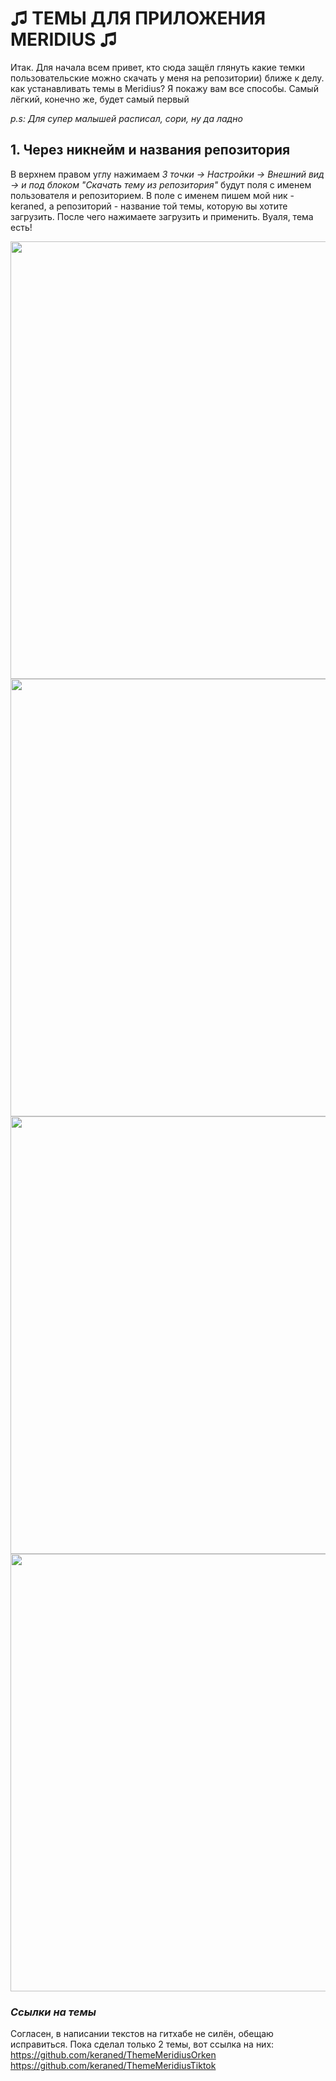 <h1>♫ ТЕМЫ ДЛЯ ПРИЛОЖЕНИЯ MERIDIUS ♫</h1>


<p>Итак. Для начала всем привет, кто сюда защёл глянуть какие темки пользовательские можно скачать у меня на репозитории)
ближе к делу. как устанавливать темы в Meridius? Я покажу вам все способы. Самый лёгкий, конечно же, будет самый первый</p>

*p.s: Для супер малышей расписал, сори, ну да ладно*

<h2>1. Через никнейм и названия репозитория</h2>
  
 В верхнем правом углу нажимаем *3 точки -> Настройки -> Внешний вид -> и под блоком "Скачать тему из репозитория"* будут поля с именем пользователя и репозиторием. В поле с именем пишем мой ник - keraned, а репозиторий - название той темы, которую вы хотите загрузить. После чего нажимаете загрузить и применить. Вуаля, тема есть! 

<img src= https://github.com/user-attachments/assets/babb8105-6097-4f49-8d87-24aee83c5f6c width="700" />
<img src= https://github.com/user-attachments/assets/7b7a5c5f-2295-45df-b0ee-fad5b35d15e0 width="700"/>
<img src= https://github.com/user-attachments/assets/f700531a-17d2-49e8-a80b-816eddaf456f width="700"/>
<img src= https://github.com/user-attachments/assets/99903824-58d5-4750-9376-3860b51e798e width="700"/>

*<h3>Ссылки на темы</h3>*
Согласен, в написании текстов на гитхабе не силён, обещаю исправиться. Пока сделал только 2 темы, вот ссылка на них:
https://github.com/keraned/ThemeMeridiusOrken
<br>
https://github.com/keraned/ThemeMeridiusTiktok
